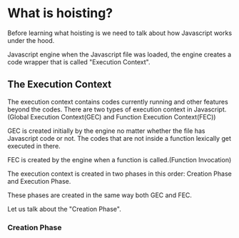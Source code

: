 # What is hoisting?

Before learning what hoisting is we need to talk about how Javascript works under the hood.

Javascript engine when the Javascript file was loaded, the engine creates a code wrapper that is called "Execution Context".

## The Execution Context

The execution context contains codes currently running and other features beyond the codes. There are two types of execution context in Javascript.(Global Execution Context(GEC) and Function Execution Context(FEC))

GEC is created initially by the engine no matter whether the file has Javascript code or not. The codes that are not inside a function lexically get executed in there.

FEC is created by the engine when a function is called.(Function Invocation)

The execution context is created in two phases in this order: Creation Phase and Execution Phase.

These phases are created in the same way both GEC and FEC.

Let us talk about the "Creation Phase".

### Creation Phase
